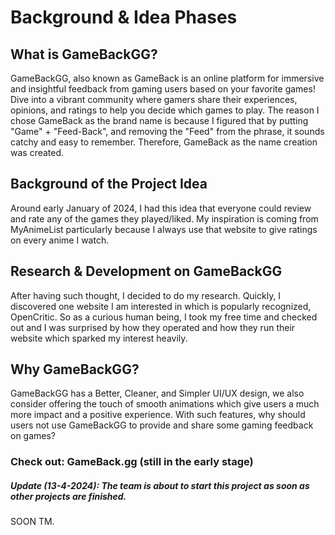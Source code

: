 # Background & Idea Phases

## What is GameBackGG?
GameBackGG, also known as GameBack is an online platform for immersive and insightful feedback from gaming users based on your favorite games! Dive into a vibrant community where gamers share their experiences, opinions, and ratings to help you decide which games to play. The reason I chose GameBack as the brand name is because I figured that by putting "Game" + "Feed-Back", and removing the "Feed" from the phrase, it sounds catchy and easy to remember. Therefore, GameBack as the name creation was created.

## Background of the Project Idea
Around early January of 2024, I had this idea that everyone could review and rate any of the games they played/liked. My inspiration is coming from MyAnimeList particularly because I always use that website to give ratings on every anime I watch. 

## Research & Development on GameBackGG
After having such thought, I decided to do my research. Quickly, I discovered one website I am interested in which is popularly recognized, OpenCritic. So as a curious human being, I took my free time and checked out and I was surprised by how they operated and how they run their website which sparked my interest heavily.

## Why GameBackGG?
GameBackGG has a Better, Cleaner, and Simpler UI/UX design, we also consider offering the touch of smooth animations which give users a much more impact and a positive experience. With such features, why should users not use GameBackGG to provide and share some gaming feedback on games? 

### Check out: GameBack.gg (still in the early stage)

##### Update (13-4-2024): The team is about to start this project as soon as other projects are finished.

SOON TM.
